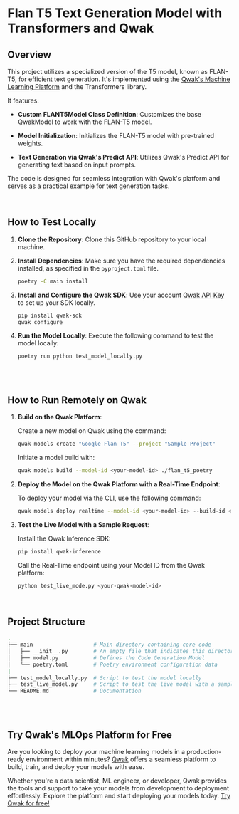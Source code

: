 # Flan T5 Text Generation Model with Transformers and Qwak

## Overview

This project utilizes a specialized version of the T5 model, known as FLAN-T5, for efficient text generation. It's implemented using the [Qwak's Machine Learning Platform](https://www.qwak.com/) and the Transformers library.

It features:

- **Custom FLANT5Model Class Definition**: Customizes the base QwakModel to work with the FLAN-T5 model.
  
- **Model Initialization**: Initializes the FLAN-T5 model with pre-trained weights.

- **Text Generation via Qwak's Predict API**: Utilizes Qwak's Predict API for generating text based on input prompts.


The code is designed for seamless integration with Qwak's platform and serves as a practical example for text generation tasks.



<br>

## How to Test Locally


1. **Clone the Repository**: Clone this GitHub repository to your local machine.

2. **Install Dependencies**: Make sure you have the required dependencies installed, as specified in the `pyproject.toml` file.

    ```bash
    poetry -C main install
    ```

3. **Install and Configure the Qwak SDK**: Use your account [Qwak API Key](https://docs.qwak.com/docs/getting-started#configuring-qwak-sdk) to set up your SDK locally.

    ```bash
    pip install qwak-sdk
    qwak configure
    ```

5. **Run the Model Locally**: Execute the following command to test the model locally:

   ```bash
   poetry run python test_model_locally.py
   ```

<br>
<br>

## How to Run Remotely on Qwak

1. **Build on the Qwak Platform**:

    Create a new model on Qwak using the command:

    ```bash
    qwak models create "Google Flan T5" --project "Sample Project"
    ```


    Initiate a model build with:

    ```bash
    qwak models build --model-id <your-model-id> ./flan_t5_poetry
    ```


2. **Deploy the Model on the Qwak Platform with a Real-Time Endpoint**:

    To deploy your model via the CLI, use the following command:

    ```bash
    qwak models deploy realtime --model-id <your-model-id> --build-id <your-build-id>
    ```

3. **Test the Live Model with a Sample Request**:

    Install the Qwak Inference SDK:

    ```bash
    pip install qwak-inference
    ```

    Call the Real-Time endpoint using your Model ID from the Qwak platform:

    ```bash
    python test_live_mode.py <your-qwak-model-id>
    ```

<br>


## Project Structure

```bash
.
├── main                   # Main directory containing core code
│   ├── __init__.py        # An empty file that indicates this directory is a Python package
│   ├── model.py           # Defines the Code Generation Model
│   └── poetry.toml        # Poetry environment configuration data
|
├── test_model_locally.py  # Script to test the model locally
├── test_live_model.py     # Script to test the live model with a sample REST request
└── README.md              # Documentation
```


<br>
<br>

## Try Qwak's MLOps Platform for Free

Are you looking to deploy your machine learning models in a production-ready environment within minutes? [Qwak](https://www.qwak.com/) offers a seamless platform to build, train, and deploy your models with ease.

Whether you're a data scientist, ML engineer, or developer, Qwak provides the tools and support to take your models from development to deployment effortlessly. Explore the platform and start deploying your models today. [Try Qwak for free!](https://www.qwak.com/)
